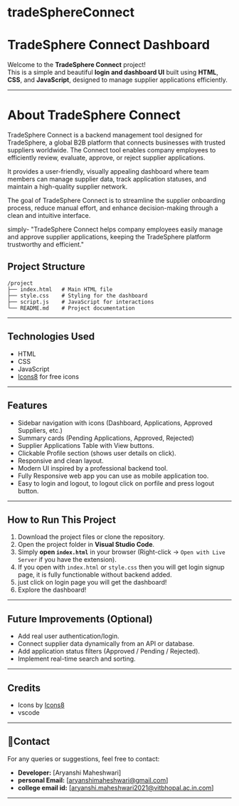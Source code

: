 # tradeSphereConnect
#  TradeSphere Connect Dashboard

Welcome to the **TradeSphere Connect** project!  
This is a simple and beautiful **login and dashboard UI** built using **HTML**, **CSS**, and **JavaScript**, designed to manage supplier applications efficiently.

---

# About TradeSphere Connect

TradeSphere Connect is a backend management tool designed for TradeSphere, a global B2B platform that connects businesses with trusted suppliers worldwide.
The Connect tool enables company employees to efficiently review, evaluate, approve, or reject supplier applications.

It provides a user-friendly, visually appealing dashboard where team members can manage supplier data, track application statuses, and maintain a high-quality supplier network.

The goal of TradeSphere Connect is to streamline the supplier onboarding process, reduce manual effort, and enhance decision-making through a clean and intuitive interface.

simply- "TradeSphere Connect helps company employees easily manage and approve supplier applications, keeping the TradeSphere platform trustworthy and efficient."


## Project Structure

```
/project
├── index.html   # Main HTML file
├── style.css    # Styling for the dashboard
├── script.js    # JavaScript for interactions
└── README.md    # Project documentation
```

---

## Technologies Used

- HTML
- CSS
- JavaScript
- [Icons8](https://icons8.com/) for free icons

---

## Features

- Sidebar navigation with icons (Dashboard, Applications, Approved Suppliers, etc.)
- Summary cards (Pending Applications, Approved, Rejected)
- Supplier Applications Table with View buttons.
- Clickable Profile section (shows user details on click).
- Responsive and clean layout.
- Modern UI inspired by a professional backend tool.
- Fully Responsive web app you can use as mobile application too.
- Easy to login and logout, to logout click on porfile and press logout button.

---

## How to Run This Project

1. Download the project files or clone the repository.
2. Open the project folder in **Visual Studio Code**.
3. Simply **open `index.html`** in your browser (Right-click → `Open with Live Server` if you have the extension).
4. If you open with `index.html` or `style.css` then you will get login signup page, it is fully functionable without backend added.
5. just click on login page you will get the dashboard!
6. Explore the dashboard!

---

##  Future Improvements (Optional)
- Add real user authentication/login.
- Connect supplier data dynamically from an API or database.
- Add application status filters (Approved / Pending / Rejected).
- Implement real-time search and sorting.

---

## Credits

- Icons by [Icons8](https://icons8.com/)
- vscode

---

## 📩Contact

For any queries or suggestions, feel free to contact:

- **Developer:** [Aryanshi Maheshwari]
- **personal Email:** [aryanshimaheshwari@gmail.com]
- **college email id:** [aryanshi.maheshwari2021@vitbhopal.ac.in.com]

---
